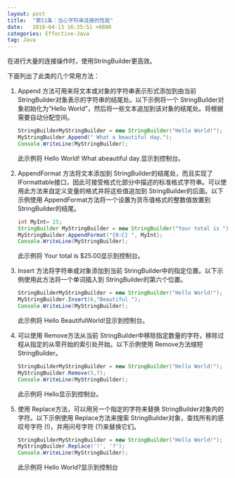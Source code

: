 ```yaml
---
layout: post
title:  "第51条：当心字符串连接的性能"
date:   2018-04-13 16:35:51 +0800
categories: Effective-Java
tag: Java
---
```



在进行大量的连接操作时，使用StringBuilder更高效。

下面列出了此类的几个常用方法：
1. Append 方法可用来将文本或对象的字符串表示形式添加到由当前 StringBuilder对象表示的字符串的结尾处。以下示例将一个 StringBuilder对象初始化为“Hello World”，然后将一些文本追加到该对象的结尾处。将根据需要自动分配空间。
    ```java
    StringBuilderMyStringBuilder = new StringBuilder("Hello World!");
    MyStringBuilder.Append(" What a beautiful day.");
    Console.WriteLine(MyStringBuilder);
    ```
    此示例将 Hello World! What abeautiful day.显示到控制台。

2. AppendFormat 方法将文本添加到 StringBuilder的结尾处，而且实现了 IFormattable接口，因此可接受格式化部分中描述的标准格式字符串。可以使用此方法来自定义变量的格式并将这些值追加到 StringBuilder的后面。以下示例使用 AppendFormat方法将一个设置为货币值格式的整数值放置到 StringBuilder的结尾。
    ```java
    int MyInt= 25;
    StringBuilder MyStringBuilder = new StringBuilder("Your total is ");
    MyStringBuilder.AppendFormat("{0:C} ", MyInt);
    Console.WriteLine(MyStringBuilder);
    ```
    此示例将 Your total is $25.00显示到控制台。

3. Insert 方法将字符串或对象添加到当前 StringBuilder中的指定位置。以下示例使用此方法将一个单词插入到 StringBuilder的第六个位置。
    ```java
    StringBuilderMyStringBuilder = new StringBuilder("Hello World!");
    MyStringBuilder.Insert(6,"Beautiful ");
    Console.WriteLine(MyStringBuilder);
    ```
    此示例将 Hello BeautifulWorld!显示到控制台。

4. 可以使用 Remove方法从当前 StringBuilder中移除指定数量的字符，移除过程从指定的从零开始的索引处开始。以下示例使用 Remove方法缩短 StringBuilder。
    ```java
    StringBuilderMyStringBuilder = new StringBuilder("Hello World!");
    MyStringBuilder.Remove(5,7);
    Console.WriteLine(MyStringBuilder);
    ```
    此示例将 Hello显示到控制台。

5. 使用 Replace方法，可以用另一个指定的字符来替换 StringBuilder对象内的字符。以下示例使用 Replace方法来搜索 StringBuilder对象，查找所有的感叹号字符 (!)，并用问号字符 (?)来替换它们。
    ```java
    StringBuilderMyStringBuilder = new StringBuilder("Hello World!");
    MyStringBuilder.Replace('!', '?');
    Console.WriteLine(MyStringBuilder);
    ```
    此示例将 Hello World?显示到控制台